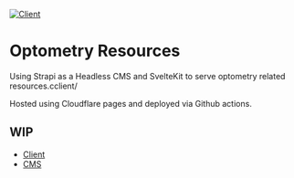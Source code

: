 [![Client](https://github.com/shivan-s/optom-resources/actions/workflows/client.yml/badge.svg)](https://github.com/shivan-s/optom-resources/actions/workflows/client.yml)

# Optometry Resources

Using Strapi as a Headless CMS and SvelteKit to serve optometry related resources.cclient/

Hosted using Cloudflare pages and deployed via Github actions.

## WIP

- [Client](https://optom-resources-client.pages.dev)
- [CMS](https://optom-resources-cms.pages.dev)
